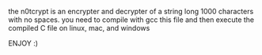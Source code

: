 the n0tcrypt is an encrypter and decrypter of a string long 1000 characters with no spaces. you need to compile with gcc this file and then execute the compiled C file on linux, mac, and windows 

ENJOY :)
